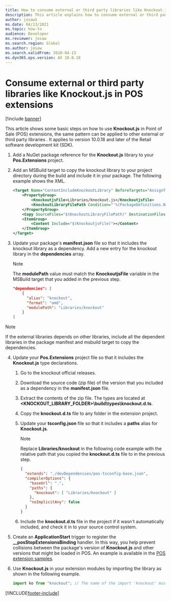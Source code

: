 ```yaml
---
title: How to consume external or third party libraries like Knockout.js in POS extensions
description: This article explains how to consume external or third party libraries like Knockout.js in Point of Sale (POS) extensions.
author: josaw1
ms.date: 04/13/2021
ms.topic: how-to
audience: Developer
ms.reviewer: josaw
ms.search.region: Global
ms.author: josaw
ms.search.validFrom: 2020-04-13
ms.dyn365.ops.version: AX 10.0.18
---
```


# Consume external or third party libraries like Knockout.js in POS extensions

[!include [banner](../../../includes/banner.md)]

This article shows some basic steps on how to use **Knockout.js** in Point of Sale (POS) extensions, the same pattern can be applied to other external or third party libraries . It applies to version 10.0.18 and later of the Retail software development kit (SDK).

1. Add a NuGet package reference for the **Knockout.js** library to your **Pos.Extensions** project.
2. Add an MSBuild target to copy the knockout library to your project directory during the build and include it in your package. The following example shows the XML.

    ```XML
    <Target Name="ContentIncludeKnockoutLibrary" BeforeTargets="AssignTargetPaths" DependsOnTargets="RunResolvePackageDependencies">
        <PropertyGroup>
            <KnockoutjsFile>Libraries/knockout.js</KnockoutjsFile>
            <KnockoutLibraryFilePath Condition="'%(PackageDefinitions.Name)' == 'knockoutjs'">%(PackageDefinitions.ResolvedPath)\Content\Scripts\knockout-%(PackageDefinitions.Version).js</KnockoutLibraryFilePath>
        </PropertyGroup>
        <Copy SourceFiles="$(KnockoutLibraryFilePath)" DestinationFiles="$(KnockoutjsFile)" SkipUnchangedFiles="true" /> <!-- Necessary for CPOS -->
        <ItemGroup>
            <Content Include="$(KnockoutjsFile)"></Content>
        </ItemGroup>
    </Target>
    ```

3. Update your package's **manifest.json** file so that it includes the knockout library as a dependency. Add a new entry for the knockout library in the **dependencies** array.

    > [!NOTE]
    > The **modulePath** value must match the **KnockoutjsFile** variable in the MSBuild target that you added in the previous step.

    ```JSON
    "dependencies": [
        {
          "alias": "knockout",
          "format": "amd",
          "modulePath": "Libraries/knockout"
        }
    ]
    ```
> [!NOTE]
> If the external libraries depends on other libraries, include all the dependent libraries in the package manifest and msbuild target to copy the dependencies.

4. Update your **Pos.Extensions** project file so that it includes the **Knockout.js** type declarations.

    1. Go to the knockout official releases.
    2. Download the source code (zip file) of the version that you included as a dependency in the **manifest.json** file.
    3. Extract the contents of the zip file. The types are located at **\<KNOCKOUT\_LIBRARY\_FOLDER\>\\build\\types\\knockout.d.ts**.
    4. Copy the **knockout.d.ts** file to any folder in the extension project.
    5. Update your **tsconfig.json** file so that it includes a **paths** alias for **Knockout.js**.

        > [!NOTE]
        > Replace **Libraries/knockout** in the following code example with the relative path that you copied the **knockout.d.ts** file to in the previous step.

        ```JSON
        {
          "extends": "./devDependencies/pos-tsconfig-base.json",
          "compilerOptions": {
            "baseUrl": ".",
            "paths": {
              "knockout": [ "Libraries/knockout" ]
            },
            "noImplicitAny": false
          }
        }
        ```

    6. Include the **knockout.d.ts** file in the project if it wasn't automatically included, and check it in to your source control system.

5. Create an **ApplicationStart** trigger to register the **\_\_posStopExtensionsBinding** handler. In this way, you help prevent collisions between the package's version of **Knockout.js** and other versions that might be loaded in POS. An example is available in the [POS extension samples](https://github.com/microsoft/Dynamics365Commerce.InStore/tree/release/9.28/src/PosSample/Pos.Extension).
6. Use **Knockout.js** in your extension modules by importing the library as shown in the following example.

    ```TypeScript
    import ko from "knockout"; // The name of the import 'knockout' must match the one in the tsconfig and manifest file.
    ```

[!INCLUDE[footer-include](../../../includes/footer-banner.md)]
